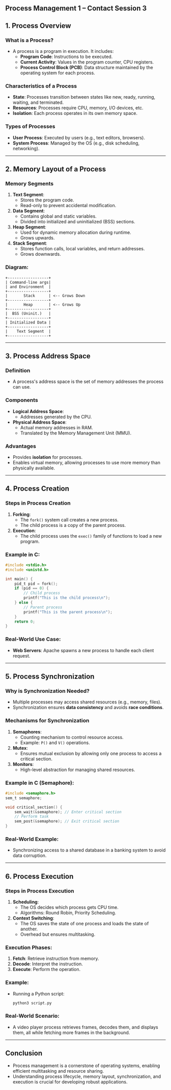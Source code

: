 


## **Process Management 1 – Contact Session 3**

## **1. Process Overview**

### **What is a Process?**
- A process is a program in execution. It includes:
  - **Program Code**: Instructions to be executed.
  - **Current Activity**: Values in the program counter, CPU registers.
  - **Process Control Block (PCB)**: Data structure maintained by the operating system for each process.

### **Characteristics of a Process**
- **State**: Processes transition between states like new, ready, running, waiting, and terminated.
- **Resources**: Processes require CPU, memory, I/O devices, etc.
- **Isolation**: Each process operates in its own memory space.

### **Types of Processes**
- **User Process**: Executed by users (e.g., text editors, browsers).
- **System Process**: Managed by the OS (e.g., disk scheduling, networking).

---

## **2. Memory Layout of a Process**

### **Memory Segments**
1. **Text Segment**:
   - Stores the program code.
   - Read-only to prevent accidental modification.
2. **Data Segment**:
   - Contains global and static variables.
   - Divided into initialized and uninitialized (BSS) sections.
3. **Heap Segment**:
   - Used for dynamic memory allocation during runtime.
   - Grows upwards.
4. **Stack Segment**:
   - Stores function calls, local variables, and return addresses.
   - Grows downwards.

### **Diagram:**
```
+------------------+
| Command-line args|
| and Environment  |
+------------------+
|       Stack      | <-- Grows Down
+------------------+
|       Heap       | <-- Grows Up
+------------------+
|  BSS (Uninit.)   |
+------------------+
| Initialized Data |
+------------------+
|    Text Segment  |
+------------------+
```

---

## **3. Process Address Space**

### **Definition**
- A process's address space is the set of memory addresses the process can use.

### **Components**
- **Logical Address Space**:
  - Addresses generated by the CPU.
- **Physical Address Space**:
  - Actual memory addresses in RAM.
  - Translated by the Memory Management Unit (MMU).

### **Advantages**
- Provides **isolation** for processes.
- Enables virtual memory, allowing processes to use more memory than physically available.

---

## **4. Process Creation**

### **Steps in Process Creation**
1. **Forking**:
   - The `fork()` system call creates a new process.
   - The child process is a copy of the parent process.
2. **Execution**:
   - The child process uses the `exec()` family of functions to load a new program.

### **Example in C**:
```c
#include <stdio.h>
#include <unistd.h>

int main() {
    pid_t pid = fork();
    if (pid == 0) {
        // Child process
        printf("This is the child process\n");
    } else {
        // Parent process
        printf("This is the parent process\n");
    }
    return 0;
}
```

### **Real-World Use Case**:
- **Web Servers**: Apache spawns a new process to handle each client request.

---

## **5. Process Synchronization**

### **Why is Synchronization Needed?**
- Multiple processes may access shared resources (e.g., memory, files).
- Synchronization ensures **data consistency** and avoids **race conditions**.

### **Mechanisms for Synchronization**
1. **Semaphores**:
   - Counting mechanism to control resource access.
   - Example: `P()` and `V()` operations.
2. **Mutex**:
   - Ensures mutual exclusion by allowing only one process to access a critical section.
3. **Monitors**:
   - High-level abstraction for managing shared resources.

### **Example in C (Semaphore)**:
```c
#include <semaphore.h>
sem_t semaphore;

void critical_section() {
    sem_wait(&semaphore); // Enter critical section
    // Perform task
    sem_post(&semaphore); // Exit critical section
}
```

### **Real-World Example**:
- Synchronizing access to a shared database in a banking system to avoid data corruption.

---

## **6. Process Execution**

### **Steps in Process Execution**
1. **Scheduling**:
   - The OS decides which process gets CPU time.
   - Algorithms: Round Robin, Priority Scheduling.
2. **Context Switching**:
   - The OS saves the state of one process and loads the state of another.
   - Overhead but ensures multitasking.

### **Execution Phases**:
1. **Fetch**: Retrieve instruction from memory.
2. **Decode**: Interpret the instruction.
3. **Execute**: Perform the operation.

### **Example**:
- Running a Python script:
  ```bash
  python3 script.py
  ```

### **Real-World Scenario**:
- A video player process retrieves frames, decodes them, and displays them, all while fetching more frames in the background.

---

## **Conclusion**
- Process management is a cornerstone of operating systems, enabling efficient multitasking and resource sharing.
- Understanding process lifecycle, memory layout, synchronization, and execution is crucial for developing robust applications.

